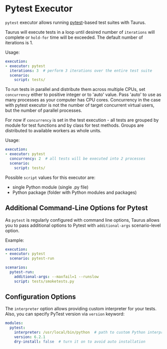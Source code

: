 # Pytest Executor

`pytest` executor allows running [pytest](https://docs.pytest.org/en/latest/)-based test suites with Taurus.

Taurus will execute tests in a loop until desired number of `iterations` will complete or `hold-for` time
will be exceeded. The default number of iterations is 1.

Usage:
```yaml
execution:
- executor: pytest
  iterations: 3  # perform 3 iterations over the entire test suite
  scenario:
    script: tests/
```

To run tests in parallel and distribute them across multiple CPUs, set `concurrency` either to positive integer or to 
'auto' value. Pass 'auto' to use as many processes as your computer has CPU cores.
Concurrency in the case with pytest executor is not the number of target concurrent virtual users, but
the number of parallel processes.

For now if `concurrency` is set in the test execution - all tests are grouped by module for test functions and by class 
for test methods. Groups are distributed to available workers as whole units.

Usage:
```yaml
execution:
- executor: pytest
  concurrency: 2  # all tests will be executed into 2 processes
  scenario:
    script: tests/
```


Possible `script` values for this executor are:
- single Python module (single .py file)
- Python package (folder with Python modules and packages)

## Additional Command-Line Options for Pytest

As `pytest` is regularly configured with command line options, Taurus allows you to pass additional
options to Pytest with `additional-args` scenario-level option.

Example:
```yaml
execution:
- executor: pytest
  scenario: pytest-run

scenarios:
  pytest-run:
    additional-args: --maxfail=1 --runslow
    script: tests/smoketests.py
```

## Configuration Options

The `interpreter` option allows providing custom interpreter for your tests. 
Also, you can specify PyTest version via `version` keyword:

```yaml
modules:
  pytest:
    interpreter: /usr/local/bin/python  # path to custom Python interpreter
    version: 6.2.1
    dry-install: false  # turn it on to avoid auto installation 
```
